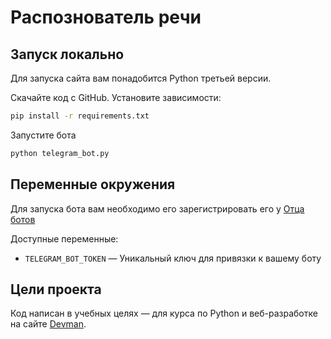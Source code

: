 # Распознователь речи

## Запуск локально

Для запуска сайта вам понадобится Python третьей версии.

Скачайте код с GitHub. Установите зависимости:

```sh
pip install -r requirements.txt
```

Запустите бота

```sh
python telegram_bot.py
```

## Переменные окружения

Для запуска бота вам необходимо его зарегистрировать его у [Отца ботов](https://telegram.me/BotFather)

Доступные переменные:
- `TELEGRAM_BOT_TOKEN` — Уникальный ключ для привязки к вашему боту

## Цели проекта

Код написан в учебных целях — для курса по Python и веб-разработке на сайте [Devman](https://dvmn.org).
